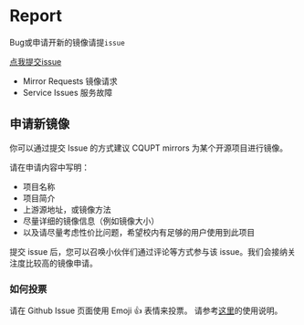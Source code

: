 # Report

Bug或申请开新的镜像请提`issue`

[点我提交issue](https://github.com/CQUPTMirror/Report/issues/new)

- Mirror Requests 镜像请求
- Service Issues 服务故障

## 申请新镜像

你可以通过提交 Issue 的方式建议 CQUPT mirrors 为某个开源项目进行镜像。

请在申请内容中写明：
- 项目名称
- 项目简介
- 上游源地址，或镜像方法
- 尽量详细的镜像信息（例如镜像大小）
- 以及请尽量考虑性价比问题，希望校内有足够的用户使用到此项目

提交 issue 后，您可以召唤小伙伴们通过评论等方式参与该 issue。我们会接纳关注度比较高的镜像申请。

### 如何投票

请在 Github Issue 页面使用 Emoji :+1: 表情来投票。
请参考[这里](https://github.com/blog/2119-add-reactions-to-pull-requests-issues-and-comments)的使用说明。
